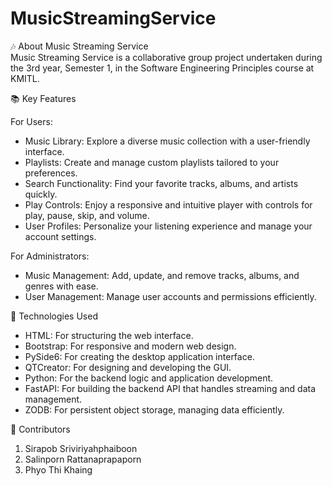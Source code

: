 # MusicStreamingService

🎶 About Music Streaming Service<br>
Music Streaming Service is a collaborative group project undertaken during the 3rd year, Semester 1, in the Software Engineering Principles course at KMITL.

📚 Key Features<be>

For Users:
- Music Library: Explore a diverse music collection with a user-friendly interface.
- Playlists: Create and manage custom playlists tailored to your preferences.
- Search Functionality: Find your favorite tracks, albums, and artists quickly.
- Play Controls: Enjoy a responsive and intuitive player with controls for play, pause, skip, and volume.
- User Profiles: Personalize your listening experience and manage your account settings.<be>

For Administrators:
- Music Management: Add, update, and remove tracks, albums, and genres with ease.
- User Management: Manage user accounts and permissions efficiently.
  
🚀 Technologies Used
- HTML: For structuring the web interface.  
- Bootstrap: For responsive and modern web design.  
- PySide6: For creating the desktop application interface.  
- QTCreator: For designing and developing the GUI.  
- Python: For the backend logic and application development.  
- FastAPI: For building the backend API that handles streaming and data management.  
- ZODB: For persistent object storage, managing data efficiently.

👥 Contributors
1. Sirapob Sriviriyahphaiboon
2. Salinporn Rattanaprapaporn
3. Phyo Thi Khaing
